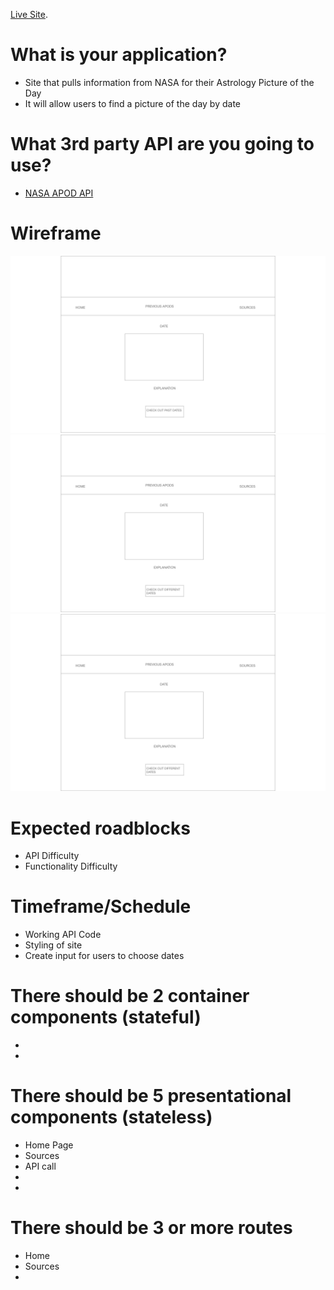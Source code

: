 [Live Site]().

# What is your application?
* Site that pulls information from NASA for their Astrology Picture of the Day
* It will allow users to find a picture of the day by date

# What 3rd party API are you going to use?
* [NASA APOD API](https://api.nasa.gov/planetary/apod)

# Wireframe
![Wireframe](https://github.com/shanicunn/nasa-api/blob/master/src/assets/Wireframe1.png)
![Wireframe](https://github.com/shanicunn/nasa-api/blob/master/src/assets/Wireframe2.png)
![Wireframe](https://github.com/shanicunn/nasa-api/blob/master/src/assets/Wireframe2.png)

# Expected roadblocks
* API Difficulty
* Functionality Difficulty

# Timeframe/Schedule
* Working API Code
* Styling of site
* Create input for users to choose dates

# There should be 2 container components (stateful)
*  
*   

# There should be 5 presentational components (stateless)
* Home Page
* Sources
* API call
*
*

# There should be 3 or more routes
* Home
* Sources
* 